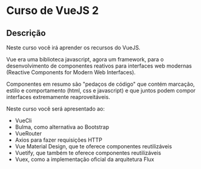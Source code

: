 # Curso de VueJS 2

## Descrição

Neste curso você irá aprender os recursos do VueJS.

Vue era uma biblioteca javascript, agora um framework, para o desenvolvimento de componentes reativos para interfaces web modernas (Reactive Components for Modern Web Interfaces).

Componentes em resumo são "pedaços de código" que contém marcação, estilo e comportamento (html, css e javascript) e que juntos podem compor interfaces extremamente reaproveitáveis.

Neste curso você será apresentado ao:

* VueCli
* Bulma, como alternativa ao Bootstrap
* VueRouter
* Axios para fazer requisições HTTP
* Vue Material Design, que te oferece componentes reutilizáveis
* Vuetify, que também te oferece componentes reutilizáveis
* Vuex, como a implementação oficial da arquitetura Flux

